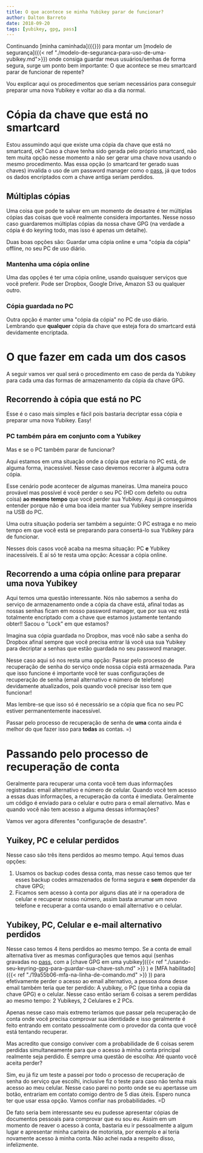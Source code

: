 ```yaml
---
title: O que acontece se minha Yubikey parar de funcionar?
author: Dalton Barreto
date: 2018-09-20
tags: [yubikey, gpg, pass]
---
```




Continuando [minha caminhada]({{<relref path="/tags/yubikey">}}) para montar um [modelo de segurança]({{< ref "./modelo-de-seguranca-para-uso-de-uma-yubikey.md">}}) onde consiga guardar meus usuários/senhas de forma segura, surge um ponto bem importante: O que acontece se meu smartcard parar de funcionar de repente?

Vou explicar aqui os procedimentos que seriam necessários para conseguir preparar uma nova Yubikey e voltar ao dia a dia normal.

# Cópia da chave que está no smartcard

Estou assumindo aqui que existe uma cópia da chave que está no smartcard, ok? Caso a chave tenha sido gerada pelo próprio smartcard, não tem muita opção nesse momento a não ser gerar uma chave nova usando o mesmo procedimento. Mas essa opção (o smartcard ter gerado suas chaves) invalida o uso de um password manager como o [pass](https://passwordstore.org), já que todos os dados encriptados com a chave antiga seriam perdidos.

## Múltiplas cópias

Uma coisa que pode te salvar em um momento de desastre é ter múltiplas cópias das coisas que você realmente considera importantes. Nesse nosso caso guardaremos múltiplas cópias da nossa chave GPG (na verdade a cópia é do keyring todo, mas isso é apenas um detalhe).

Duas boas opções são: Guardar uma cópia online e uma "cópia da cópia" offline, no seu PC de uso diário.

### Mantenha uma cópia online

Uma das opções é ter uma cópia online, usando quaisquer serviços que você preferir. Pode ser Dropbox, Google Drive, Amazon S3 ou qualquer outro.

### Cópia guardada no PC

Outra opção é manter uma "cópia da cópia" no PC de uso diário. Lembrando que **qualquer** cópia da chave que esteja fora do smartcard está devidamente encriptada.

# O que fazer em cada um dos casos

A seguir vamos ver qual será o procedimento em caso de perda da Yubikey para cada uma das formas de armazenamento da cópia da chave GPG.

## Recorrendo à cópia que está no PC

Esse é o caso mais simples e fácil pois bastaria decriptar essa cópia e preparar uma nova Yubikey. Easy!

### PC também pára em conjunto com a Yubikey

Mas e se o PC também parar de funcionar?

Aqui estamos em uma situação onde a cópia que estaria no PC está, de alguma forma, inacessível. Nesse caso devemos recorrer à alguma outra cópia.

Esse cenário pode acontecer de algumas maneiras. Uma maneira pouco provável mas possível é você perder o seu PC (HD com defeito ou outra coisa) **ao mesmo tempo** que você perder sua Yubikey. Aqui já conseguimos entender porque não é uma boa ideia manter sua Yubikey sempre inserida na USB do PC.

Uma outra situação poderia ser também a seguinte: O PC estraga e no meio tempo em que você está se preparando para consertá-lo sua Yubikey pára de funcionar.

Nesses dois casos você acaba na mesma situação: PC **e** Yubikey inacessíveis. E aí só te resta uma opção: Acessar a cópia online.

## Recorrendo a uma cópia online para preparar uma nova Yubikey

Aqui temos uma questão interessante. Nós não sabemos a senha do serviço de armazenamento onde a cópia da chave está, afinal todas as nossas senhas ficam em nosso password manager, que por sua vez está totalmente encriptado com a chave que estamos justamente tentando obter!! Sacou o "Lock" em que estamos?


Imagina sua cópia guardada no Dropbox, mas você não sabe a senha do Dropbox afinal sempre que você precisa entrar lá você usa sua Yubikey para decriptar a senhas que estão guardada no seu password manager.

Nesse caso aqui só nos resta uma opção: Passar pelo processo de recuperação de senha do serviço onde nossa cópia está armazenada. Para que isso funcione é importante você ter suas configurações de recuperação de senha (email alternativo e número de telefone) devidamente atualizados, pois quando você precisar isso tem que funcionar!

Mas lembre-se que isso só é necessário se a cópia que fica no seu PC estiver permanentemente inacessível.

Passar pelo processo de recuperação de senha de **uma** conta ainda é melhor do que fazer isso para **todas** as contas. =)

# Passando pelo processo de recuperação de conta

Geralmente para recuperar uma conta você tem duas informações registradas: email alternativo e número de celular. Quando você tem acesso a essas duas informações, a recuperação da conta é imediata. Geralmente um código é enviado para o celular e outro para o email alernativo. Mas e quando você não tem acesso a alguma dessas informações?

Vamos ver agora diferentes "configuraçõe de desastre".

## Yuikey, PC e celular perdidos

Nesse caso são três itens perdidos ao mesmo tempo. Aqui temos duas opções:

1. Usamos os backup codes dessa conta, mas nesse caso temos que ter esses backup codes armazenados de forma segura e **sem** depender da chave GPG;
2. Ficamos sem acesso à conta por alguns dias até ir na operadora de celular e recuperar nosso número, assim basta arrumar um novo telefone e recuperar a conta usando o email alternativo e o celular.

## Yubikey, PC, Celular e e-mail alternativo perdidos

Nesse caso temos 4 itens perdidos ao mesmo tempo. Se a conta de email alternativa tiver as mesmas configurações que temos aqui (senhas gravadas no [pass](https://passwordstore.org/), com a [chave GPG em uma yubikey]({{< ref "./usando-seu-keyring-gpg-para-guardar-sua-chave-ssh.md" >}} ) e [MFA habilitado]({{< ref "./19a55b06-mfa-na-linha-de-comando.md" >}} )) para efetivamente perder o acesso ao email alternativo, a pessoa dona desse email também teria que ter perdido: A yubikey, o PC (que tinha a copia da chave GPG) e o celular. Nesse caso então seriam 6 coisas a serem perdidas ao mesmo tempo: 2 Yubikeys, 2 Celulares e 2 PCs.

Apenas nesse caso mais extremo teríamos que passar pela recuperação de conta onde você precisa comprovar sua identidade e isso geralmente é feito entrando em contato pessoalmente com o provedor da conta que você está tentando recuperar.

Mas acredito que consigo conviver com a probabilidade de 6 coisas serem perdidas simultaneamente para que o acesso à minha conta principal realmente seja perdido. É sempre uma questão de escolha: Até quanto você aceita perder?

Sim, eu já fiz um teste a passei por todo o processo de recuperação de senha do serviço que escolhi, inclusive fiz o teste para caso não tenha mais acesso ao meu celular. Nesse caso parei no ponto onde se eu apertasse um botão, entrariam em contato comigo dentro de 5 dias úteis. Espero nunca ter que usar essa opção. Vamos confiar nas probabilidades. =D

De fato seria bem interessante seu eu pudesse apresentar cópias de documentos pessoais para comprovar que eu sou eu. Assim em um momento de reaver o acesso à conta, bastaria eu ir pessoalmente a algum lugar e apresentar minha carteira de motorista, por exemplo e aí teria novamente acesso à minha conta. Não achei nada a respeito disso, infelizmente.
